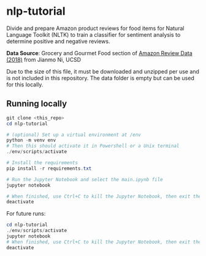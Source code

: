 # nlp-tutorial
Divide and prepare Amazon product reviews for food items for Natural Language Toolkit (NLTK) to train a classifier for sentiment analysis to determine positive and negative reviews.

**Data Source**: Grocery and Gourmet Food section of [Amazon Review Data (2018)](https://nijianmo.github.io/amazon/index.html) from Jianmo Ni, UCSD

Due to the size of this file, it must be downloaded and unzipped per use and is not included in this repository. The data folder is empty but can be used for this locally.

## Running locally

```powershell
git clone <this_repo>
cd nlp-tutorial

# (optional) Set up a virtual environment at /env
python -m venv env
# Then this should activate it in Powershell or a Unix terminal
./env/scripts/activate

# Install the requirements
pip install -r requirements.txt

# Run the Jupyter Notebook and select the main.ipynb file
jupyter notebook

# When finished, use Ctrl+C to kill the Jupyter Notebook, then exit the virtual environment
deactivate
```
For future runs:
```powershell
cd nlp-tutorial
./env/scripts/activate
jupyter notebook
# When finished, use Ctrl+C to kill the Jupyter Notebook, then exit the virtual environment
deactivate
```
